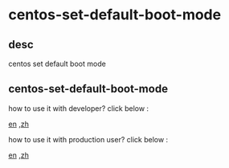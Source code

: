 # centos-set-default-boot-mode

## desc

centos set default boot mode

## centos-set-default-boot-mode

how to use it with  developer? click below :

[en](./docs/how-to-use-for-dev/centos-set-default-boot-mode.md) ,[zh](./docs/how-to-use-for-dev/zh/centos-set-default-boot-mode.md)

how to use it with  production user?  click below :

[en](./docs/how-to-use-for-pro/centos-set-default-boot-mode.md) ,[zh](./docs/how-to-use-for-pro/zh/centos-set-default-boot-mode.md)

